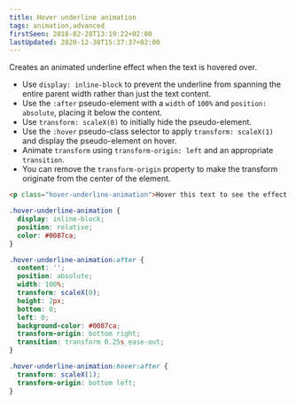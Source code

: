 ```yaml
---
title: Hover underline animation
tags: animation,advanced
firstSeen: 2018-02-28T13:19:22+02:00
lastUpdated: 2020-12-30T15:37:37+02:00
---
```


Creates an animated underline effect when the text is hovered over.

- Use `display: inline-block` to prevent the underline from spanning the entire parent width rather than just the text content.
- Use the `:after` pseudo-element with a `width` of `100%` and `position: absolute`, placing it below the content.
- Use `transform: scaleX(0)` to initially hide the pseudo-element.
- Use the `:hover` pseudo-class selector to apply `transform: scaleX(1)` and display the pseudo-element on hover.
- Animate `transform` using `transform-origin: left` and an appropriate `transition`.
- You can remove the `transform-origin` property to make the transform originate from the center of the element.

```html
<p class="hover-underline-animation">Hover this text to see the effect!</p>
```

```css
.hover-underline-animation {
  display: inline-block;
  position: relative;
  color: #0087ca;
}

.hover-underline-animation:after {
  content: '';
  position: absolute;
  width: 100%;
  transform: scaleX(0);
  height: 2px;
  bottom: 0;
  left: 0;
  background-color: #0087ca;
  transform-origin: bottom right;
  transition: transform 0.25s ease-out;
}

.hover-underline-animation:hover:after {
  transform: scaleX(1);
  transform-origin: bottom left;
}
```
